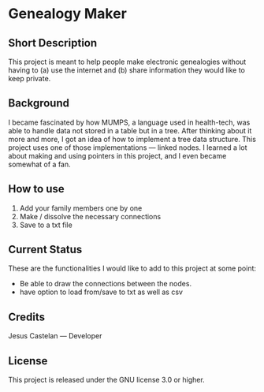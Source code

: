 # Genealogy Maker

## Short Description
This project is meant to help people make electronic genealogies without having to
(a) use the internet and (b) share information they would like to keep private.

## Background
I became fascinated by how MUMPS, a language used in health-tech, was able to handle data not stored in a table but in a tree.
After thinking about it more and more, I got an idea of how to implement a tree data structure.
This project uses one of those implementations — linked nodes.
I learned a lot about making and using pointers in this project, and I even became somewhat of a fan.

## How to use
1. Add your family members one by one
2. Make / dissolve the necessary connections
3. Save to a txt file

## Current Status
These are the functionalities I would like to add to this project at some point:
- Be able to draw the connections between the nodes.
- have option to load from/save to txt as well as csv

## Credits
Jesus Castelan — Developer

## License
This project is released under the GNU license 3.0 or higher.